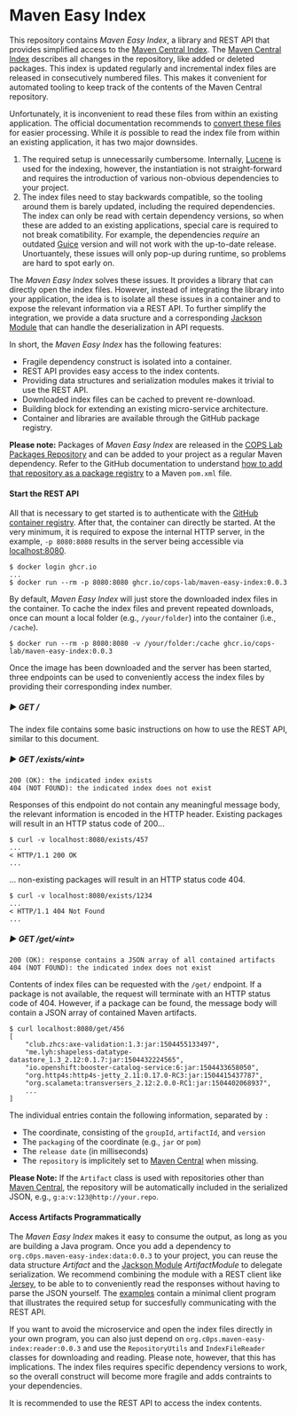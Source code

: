 # Maven Easy Index

This repository contains *Maven Easy Index*, a library and REST API that provides simplified access to the [Maven Central Index][index].
The [Maven Central Index][index] describes all changes in the repository, like added or deleted packages.
This index is updated regularly and incremental index files are released in consecutively numbered files.
This makes it convenient for automated tooling to keep track of the contents of the Maven Central repository.

Unfortunately, it is inconvenient to read these files from within an existing application.
The official documentation recommends to [convert these files][index-read] for easier processing.
While it *is* possible to read the index file from within an existing application, it has two major downsides.
1) The required setup is unnecessarily cumbersome.
Internally, [Lucene][lucene] is used for the indexing, however, the instantiation is not straight-forward and requires the introduction of various non-obvious dependencies to your project.
2) The index files need to stay backwards compatible, so the tooling around them is barely updated, including the required dependencies.
The index can only be read with certain dependency versions, so when these are added to an existing applications, special care is required to not break comatibility.
For example, the dependencies *require* an outdated [Guice][guice] version and will not work with the up-to-date release.
Unortuantely, these issues will only pop-up during runtime, so problems are hard to spot early on.

The *Maven Easy Index* solves these issues.
It provides a library that can directly open the index files.
However, instead of integrating the library into your application, the idea is to isolate all these issues in a container and to expose the relevant information via a REST API.
To further simplify the integration, we provide a data sructure and a corresponding [Jackson Module][jackson] that can handle the deserialization in API requests.

In short, the *Maven Easy Index* has the following features:

- Fragile dependency construct is isolated into a container.
- REST API provides easy access to the index contents.
- Providing data structures and serialization modules makes it trivial to use the REST API.
- Downloaded index files can be cached to prevent re-download.
- Building block for extending an existing micro-service architecture.
- Container and libraries are available through the GitHub package registry.


[central]: https://repo1.maven.org/maven2/
[index]: https://repo1.maven.org/maven2/.index/
[index-read]: https://maven.apache.org/repository/central-index.html
[guice]: https://github.com/google/guice
[jackson]: https://github.com/FasterXML/jackson
[jersey]: https://eclipse-ee4j.github.io/jersey/
[ghcr]: https://ghcr.io/
[lucene]: https://lucene.apache.org/

**Please note:** Packages of *Maven Easy Index* are released in the [COPS Lab Packages Repository](https://github.com/cops-lab/packages) and can be added to your project as a regular Maven dependency. Refer to the GitHub documentation to understand [how to add that repository as a package registry](https://docs.github.com/en/packages/working-with-a-github-packages-registry/working-with-the-apache-maven-registry) to a Maven `pom.xml` file.

#### Start the REST API

All that is necessary to get started is to authenticate with the [GitHub container registry][ghcr].
After that, the container can directly be started.
At the very minimum, it is required to expose the internal HTTP server, in the example, `-p 8080:8080` results in the server being accessible via [localhost:8080](http://localhost:8080/).

    $ docker login ghcr.io
    ...
    $ docker run --rm -p 8080:8080 ghcr.io/cops-lab/maven-easy-index:0.0.3

By default, *Maven Easy Index* will just store the downloaded index files in the container.
To cache the index files and prevent repeated downloads, once can mount a local folder (e.g., `/your/folder`) into the container (i.e., `/cache`).

    $ docker run --rm -p 8080:8080 -v /your/folder:/cache ghcr.io/cops-lab/maven-easy-index:0.0.3

Once the image has been downloaded and the server has been started, three endpoints can be used to conveniently access the index files by providing their corresponding index number.

##### :arrow_forward: GET /

The index file contains some basic instructions on how to use the REST API, similar to this document.


##### :arrow_forward: GET /exists/«int»

    200 (OK): the indicated index exists
    404 (NOT FOUND): the indicated index does not exist

Responses of this endpoint do not contain any meaningful message body, the relevant information is encoded in the HTTP header.
Existing packages will result in an HTTP status code of 200...

    $ curl -v localhost:8080/exists/457
    ...
    < HTTP/1.1 200 OK
    ...

... non-existing packages will result in an HTTP status code 404.

    $ curl -v localhost:8080/exists/1234
    ...
    < HTTP/1.1 404 Not Found
    ...

##### :arrow_forward: GET /get/«int»

    200 (OK): response contains a JSON array of all contained artifacts
    404 (NOT FOUND): the indicated index does not exist

Contents of index files can be requested with the `/get/` endpoint.
If a package is not available, the request will terminate with an HTTP status code of 404.
However, if a package can be found, the message body will contain a JSON array of contained Maven artifacts.

    $ curl localhost:8080/get/456
    [
        "club.zhcs:axe-validation:1.3:jar:1504455133497",
        "me.lyh:shapeless-datatype-datastore_1.3_2.12:0.1.7:jar:1504432224565",
        "io.openshift:booster-catalog-service:6:jar:1504433658050",
        "org.http4s:http4s-jetty_2.11:0.17.0-RC3:jar:1504415437787",
        "org.scalameta:transversers_2.12:2.0.0-RC1:jar:1504402068937",
        ...
    ]

The individual entries contain the following information, separated by `:`

- The coordinate, consisting of the `groupId`, `artifactId`, and `version`
- The `packaging` of the coordinate (e.g., `jar` or `pom`)
- The `release date` (in milliseconds)
- The `repository` is implicitely set to [Maven Central][central] when missing.

**Please Note:** If the `Artifact` class is used with repositories other than [Maven Central][central], the repository will be automatically included in the serialized JSON, e.g., `g:a:v:123@http://your.repo`.


#### Access Artifacts Programmatically

The *Maven Easy Index* makes it easy to consume the output, as long as you are building a Java program.
Once you add a dependency to `org.c0ps.maven-easy-index:data:0.0.3` to your project, you can reuse the data structure *Artifact* and the [Jackson Module][jackson] *ArtifactModule* to delegate serialization.
We recommend combining the module with a REST client like [Jersey][jersey], to be able to to conveniently read the responses without having to parse the JSON yourself.
The [examples](./examples/) contain a minimal client program that illustrates the required setup for succesfully communicating with the REST API.

If you want to avoid the microservice and open the index files directly in your own program, you can also just depend on `org.c0ps.maven-easy-index:reader:0.0.3` and use the  `RepositoryUtils` and `IndexFileReader` classes for downloading and reading.
Please note, however, that this has implications.
The index files requires specific dependency versions to work, so the overall construct will become more fragile and adds contraints to your dependencies.

It is recommended to use the REST API to access the index contents.




